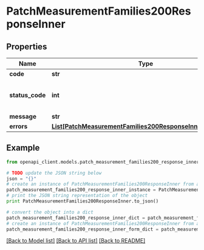 # PatchMeasurementFamilies200ResponseInner


## Properties
Name | Type | Description | Notes
------------ | ------------- | ------------- | -------------
**code** | **str** | Resource code | [optional] 
**status_code** | **int** | HTTP status code, see &lt;a href&#x3D;\&quot;/documentation/responses.html#client-errors\&quot;&gt;Client errors&lt;/a&gt; to understand the meaning of each code | [optional] 
**message** | **str** | Message explaining the error | [optional] 
**errors** | [**List[PatchMeasurementFamilies200ResponseInnerErrorsInner]**](PatchMeasurementFamilies200ResponseInnerErrorsInner.md) | List of errors | [optional] 

## Example

```python
from openapi_client.models.patch_measurement_families200_response_inner import PatchMeasurementFamilies200ResponseInner

# TODO update the JSON string below
json = "{}"
# create an instance of PatchMeasurementFamilies200ResponseInner from a JSON string
patch_measurement_families200_response_inner_instance = PatchMeasurementFamilies200ResponseInner.from_json(json)
# print the JSON string representation of the object
print PatchMeasurementFamilies200ResponseInner.to_json()

# convert the object into a dict
patch_measurement_families200_response_inner_dict = patch_measurement_families200_response_inner_instance.to_dict()
# create an instance of PatchMeasurementFamilies200ResponseInner from a dict
patch_measurement_families200_response_inner_form_dict = patch_measurement_families200_response_inner.from_dict(patch_measurement_families200_response_inner_dict)
```
[[Back to Model list]](../README.md#documentation-for-models) [[Back to API list]](../README.md#documentation-for-api-endpoints) [[Back to README]](../README.md)


